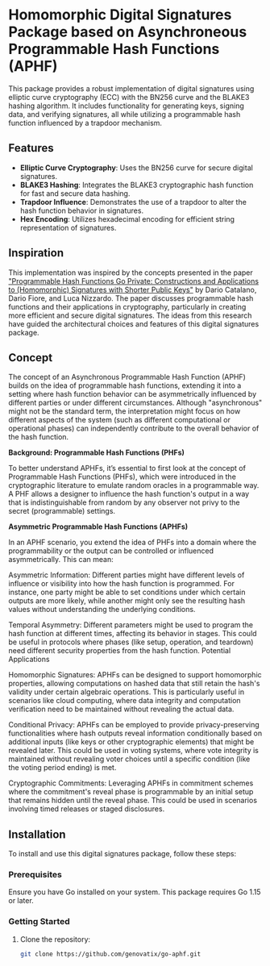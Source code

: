 # Homomorphic Digital Signatures Package based on Asynchroneous Programmable Hash Functions (APHF)

This package provides a robust implementation of digital signatures using elliptic curve cryptography (ECC) with the BN256 curve and the BLAKE3 hashing algorithm. It includes functionality for generating keys, signing data, and verifying signatures, all while utilizing a programmable hash function influenced by a trapdoor mechanism.

## Features

- **Elliptic Curve Cryptography**: Uses the BN256 curve for secure digital signatures.
- **BLAKE3 Hashing**: Integrates the BLAKE3 cryptographic hash function for fast and secure data hashing.
- **Trapdoor Influence**: Demonstrates the use of a trapdoor to alter the hash function behavior in signatures.
- **Hex Encoding**: Utilizes hexadecimal encoding for efficient string representation of signatures.

## Inspiration

This implementation was inspired by the concepts presented in the paper ["Programmable Hash Functions Go Private: Constructions and Applications to (Homomorphic) Signatures with Shorter Public Keys"](https://link.springer.com/chapter/10.1007/978-3-662-48000-7_13) by Dario Catalano, Dario Fiore, and Luca Nizzardo. The paper discusses programmable hash functions and their applications in cryptography, particularly in creating more efficient and secure digital signatures. The ideas from this research have guided the architectural choices and features of this digital signatures package.

## Concept

The concept of an Asynchronous Programmable Hash Function (APHF) builds on the idea of programmable hash functions, extending it into a setting where hash function behavior can be asymmetrically influenced by different parties or under different circumstances. Although "asynchronous" might not be the standard term, the interpretation might focus on how different aspects of the system (such as different computational or operational phases) can independently contribute to the overall behavior of the hash function.

**Background: Programmable Hash Functions (PHFs)**

To better understand APHFs, it’s essential to first look at the concept of Programmable Hash Functions (PHFs), which were introduced in the cryptographic literature to emulate random oracles in a programmable way. A PHF allows a designer to influence the hash function's output in a way that is indistinguishable from random by any observer not privy to the secret (programmable) settings.

**Asymmetric Programmable Hash Functions (APHFs)**

In an APHF scenario, you extend the idea of PHFs into a domain where the programmability or the output can be controlled or influenced asymmetrically. This can mean:

Asymmetric Information: Different parties might have different levels of influence or visibility into how the hash function is programmed. For instance, one party might be able to set conditions under which certain outputs are more likely, while another might only see the resulting hash values without understanding the underlying conditions.


Temporal Asymmetry: Different parameters might be used to program the hash function at different times, affecting its behavior in stages. This could be useful in protocols where phases (like setup, operation, and teardown) need different security properties from the hash function.
Potential Applications

Homomorphic Signatures: APHFs can be designed to support homomorphic properties, allowing computations on hashed data that still retain the hash's validity under certain algebraic operations. This is particularly useful in scenarios like cloud computing, where data integrity and computation verification need to be maintained without revealing the actual data.

Conditional Privacy: APHFs can be employed to provide privacy-preserving functionalities where hash outputs reveal information conditionally based on additional inputs (like keys or other cryptographic elements) that might be revealed later. This could be used in voting systems, where vote integrity is maintained without revealing voter choices until a specific condition (like the voting period ending) is met.

Cryptographic Commitments: Leveraging APHFs in commitment schemes where the commitment's reveal phase is programmable by an initial setup that remains hidden until the reveal phase. This could be used in scenarios involving timed releases or staged disclosures.


## Installation

To install and use this digital signatures package, follow these steps:

### Prerequisites

Ensure you have Go installed on your system. This package requires Go 1.15 or later.

### Getting Started

1. Clone the repository:
   ```bash
   git clone https://github.com/genovatix/go-aphf.git
